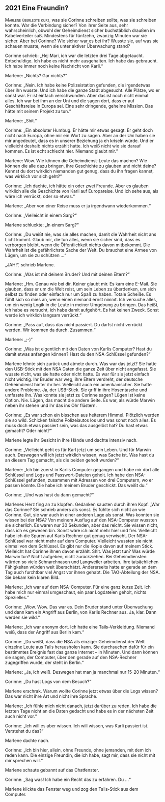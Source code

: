 ## **2021** Eine Freundin?

<span style="font-variant:small-caps;">Marlene überlegte kurz,</span> was sie Corinne schreiben sollte, was sie schreiben konnte.
War die Verbindung sicher? Von ihrer Seite aus, sehr wahrscheinlich, obwohl der Geheimdienst sicher buchstäblich draußen im Kabelverteiler saß.
Mindestens für fünfzehn, zwanzig Minuten war sie sicher.
Aber bei Corinne?
Wie sicher war es bei ihr?
Wusste sie, auf was sie schauen musste, wenn sie unter aktiver Überwachung stand?

Corinne schrieb: „Hej Mari, ich war die letzten drei Tage abgetaucht.
Entschuldige.
Ich habe es nicht mehr ausgehalten.
Ich habe das gebraucht.
Ich habe immer noch keine Nachricht von Karli.“

Marlene: „Nichts? Gar nichts?“

Corinne: „Nein.
Ich habe keine Polizeistation gefunden, die irgendetwas über ihn wusste.
Und ich habe die ganze Stadt abgesucht.
Alle Plätze, wo er sonst war.
Er ist einfach verschwunden.
Aber das ist noch nicht einmal alles.
Ich war bei ihm an der Uni und die sagen dort, dass er auf Geschäftsreise in Europa sei.
Eine sehr dringende, geheime Mission.
Das hätte mit seinem Projekt zu tun.“

Marlene: „Shit.“

Corinne: „Ein absoluter Humbug.
Er hätte mir etwas gesagt.
Er geht doch nicht nach Europa, ohne mir ein Wort zu sagen.
Aber an der Uni haben sie mir angedeutet, dass es in unserer Beziehung ja eh kriseln würde.
Und er vielleicht deshalb nichts erzählt hatte.
Ich weiß nicht wie sie darauf kommen.
Es ist echt schlecht hier.
Niemand glaubt mir.“

Marlene: Wow.
Wie können die Geheimdienst-Leute das machen?
Wie können die alle dazu bringen, ihre Geschichte zu glauben und nicht deine?
Kennst du dort wirklich niemanden gut genug, dass du ihn fragen kannst, was wirklich vor sich geht?“

Corinne: „Ich dachte, ich hätte ein oder zwei Freunde.
Aber es glauben wirklich alle die Geschichte von Karli auf Europareise.
Und ich sehe aus, als wäre ich verrückt, oder so etwas.“

Marlene: „Aber von einer Reise muss er ja irgendwann wiederkommen.“

Corinne: „Vielleicht in einem Sarg?“

Marlene schluckte: „In einem Sarg?“

Corinne: „Du weißt nie, was sie alles machen, damit die Wahrheit nicht ans Licht kommt.
Glaub mir, die tun alles, wenn sie sicher sind, dass es verborgen bleibt, wenn die Öffentlichkeit nichts davon mitbekommt.
Die Wahrheit ist die gefährlichste Sache der Welt.
Du brauchst eine Armee von Lügen, um sie zu schützen …“

„JAH!“, schrieb Marlene.

Corinne: „Was ist mit deinem Bruder?
Und mit deinen Eltern?“

Marlene: „Hm. Genau wie bei dir.
Keiner glaubt mir.
Es kam eine E-Mail.
Sie glauben, dass er um die Welt reist, um sein Leben zu überdenken, um sich selbst zu finden oder einfach nur um Spaß zu haben.
Totale Scheiße.
Es fühlt sich so mies an, wenn einen niemand ernst nimmt.
Ich versuche alles, um ein wenig Logik in die Leute in meiner Umgebung zu bringen.
Das heißt, ich habe es versucht, ich habe damit aufgehört.
Es hat keinen Zweck.
Sonst werde ich wirklich langsam verrückt.“

Corinne: „Pass auf, dass das nicht passiert.
Du darfst nicht verrückt werden.
Wir kommen da durch.
Zusammen.“

Marlene: „;-)“

Corinne: „Was ist eigentlich mit den Daten von Karlis Computer?
Hast du damit etwas anfangen können?
Hast du den NSA-Schlüssel gefunden?“

Marlene lehnte sich zurück und atmete durch.
Was war das jetzt?
Sie hatte den USB-Stick mit den NSA Daten die ganze Zeit über nicht angefasst.
Sie wusste nicht, was sie hatte oder nicht hatte.
Es war für sie jetzt einfach nicht wichtig.
Ihr Bruder war weg, ihre Eltern verdreht, der deutsche Geheimdienst hinter ihr her.
Vielleicht auch ein amerikanischer.
Sie hatte andere Probleme.
Ja, der USB-Stick.
Sie griff in ihre Hosentasche und umfasste ihn.
Was konnte sie jetzt zu Corinne sagen?
Lügen ist keine Option.
Nie.
Lügen, das macht die andere Seite.
Es war, als würde Marwin neben ihr stehen und ihr das ins Ohr flüstern.

Corinne: „Es war schon ein bisschen aus heiterem Himmel.
Plötzlich werden sie so wild.
Schicken falsche Polizeiautos los und was sonst noch alles.
Es muss doch etwas passiert sein, was das ausgelöst hat?
Du hast etwas gemacht?
Oder nicht?“

Marlene legte ihr Gesicht in ihre Hände und dachte intensiv nach.

Corinne: „Vielleicht geht es für Karl jetzt um sein Leben.
Und für Marwin auch.
Deswegen will ich jetzt wirklich wissen, was Sache ist.
Was hast du an diesem Tag gemacht, als die beiden geholt wurden?“

Marlene: „Ich bin zuerst in Karlis Computer gegangen und habe mir dort alle Schlüssel und Logs und Passwort-Dateien geholt.
Ich habe den NSA-Schlüssel gefunden, zusammen mit Adressen von drei Computern, wo er passen könnte.
Die habe ich meinem Bruder geschickt.
Das weißt du.“

Corinne: „Und was hast du dann gemacht?“

Marlenes Herz fing an zu klopfen.
Gedanken sausten durch ihren Kopf.
„War das Corinne? Sie schrieb anders als sonst.
Es fühlte sich nicht an wie Corinne.
Gut, sie war auch in einer anderen Lage als sonst.
Was konnten sie wissen bei der NSA?
Von meinem Ausflug auf den NSA-Computer wussten sie sicherlich.
Es waren nur 30 Sekunden, aber das reicht.
Sie wissen nicht, dass ich es gewesen bin.
Sonst wäre ich nicht mehr hier und frei.
Vielleicht habe ich die Spuren auf Karls Rechner gut genug verwischt.
Der NSA-Schlüssel war nicht mehr auf dem Computer.
Vielleicht wussten sie nicht einmal von dem Schlüssel.
Es gibt nur die Kopie davon auf meinem Stick.
Vielleicht hat Corinne ihnen davon erzählt.
Shit.
Was jetzt tun?
Was würde Marwin tun?
Nicht aufgeben, nicht zurückziehen.
Bei Geheimdiensten würden so viele Schnarchnasen und Langweiler arbeiten.
Ihre tatsächlichen Fähigkeiten würden weit überschätzt.
Andererseits hatte er gerade an dem Tag auch furchtbar viel Angst vor ihnen gehabt.
Die TAO-Abteilung der NSA.
Sie bekam kein klaren Bild.

Marlene: „Ich war auf dem NSA-Computer.
Für eine ganz kurze Zeit.
Ich habe mich nur einmal umgeschaut, ein paar Logdateien geholt, nichts Spezielles.“

Corinne: „Wow.
Wow.
Das war es.
Dein Bruder stand unter Überwachung und dann kam ein Angriff aus Berlin, von Karlis Rechner aus.
Ja, klar.
Dann werden sie wild.“

Marlene: „Ich war anonym dort.
Ich hatte eine Tails-Verkleidung.
Niemand weiß, dass der Angriff aus Berlin kam.“

Corinne: „Du weißt, dass die NSA als einziger Geheimdienst der Welt einzelne Leute aus Tails herausholen kann.
Sie durchsuchen dafür für ein bestimmtes Ereignis fast das ganze Internet – in Minuten.
Und dann können sie sagen, der Computer, über den gerade auf den NSA-Rechner zugegriffen wurde, der steht in Berlin.“

Marlene: „Ja, ich weiß.
Deswegen hat man ja manchmal nur 15-20 Minuten.“

Corinne: „Du hast Logs von dem Besuch?“

Marlene erschrak.
Warum wollte Corinne jetzt etwas über die Logs wissen?
Das war nicht ihre Art und nicht ihre Sprache.

Marlene: „Ich fühle mich nicht danach, jetzt darüber zu reden.
Ich habe die letzten Tage nicht an die Daten gedacht und habe es in der nächsten Zeit auch nicht vor.“

Corinne: „Ich will es aber wissen.
Ich will wissen, was Karli passiert ist.
Verstehst du das?“

Marlene dachte nach.

Corinne: „Ich bin hier, allein, ohne Freunde, ohne jemanden, mit dem ich reden kann.
Die einzige Freundin, die ich habe, sagt mir, dass sie nicht mit mir sprechen will.“

Marlene schaute gebannt auf das Chatfenster.

Corinne: „Sag was! Ich habe ein Recht das zu erfahren.
Du …“

Marlene klickte das Fenster weg und zog den Tails-Stick aus dem Computer.
